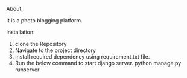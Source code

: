 About:

It is a photo blogging platform.

Installation:

1) clone the Repository
2) Navigate to the project directory
3) install required dependency using requirement.txt file.
4) Run the below command to start django server.
    python manage.py runserver
